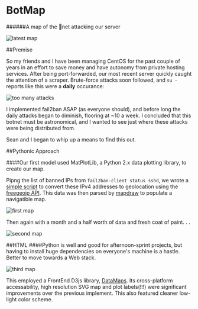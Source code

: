 # BotMap
######A map of the 🤖net attacking our server

![latest map](http://i.imgur.com/CvZjrcN.png)

##Premise

So my friends and I have been managing CentOS for the past couple of years in an effort to save money and have autonomy from private hosting services. After being port-forwarded, our most recent server quickly caught the attention of a scraper. Brute-force attacks soon followed, and `su -` reports like this were a **daily** occurance: 

![too many attacks](https://cdn.discordapp.com/attachments/210674878297145344/292148277456011264/image.jpg)

I implemented fail2ban ASAP (as everyone should), and before long the daily attacks began to diminish, flooring at ~10 a week. I concluded that this botnet must be astronomical, and I wanted to see just where these attacks were being distributed from. 

Sean and I began to whip up a means to find this out.

##Pythonic Approach

####Our first model used MatPlotLib, a Python 2.x data plotting library, to create our map.

Pipng the list of banned IPs from `fail2ban-client status sshd`, we wrote a [simple script](https://github.com/MarinMakers/attackermap/blob/master/ip_lookup.py) to convert these IPv4 addresses to geolocation using the [freegeoip API](freegeoip.net). This data was then parsed by [mapdraw](https://github.com/MarinMakers/attackermap/blob/master/mapdraw.py) to populate a navigatible map.

![first map](http://i.imgur.com/NmBSpyH.png)

Then again with a month and a half worth of data and fresh coat of paint. . .

![second map](http://i.imgur.com/c5YulOD.png)

##HTML
####Python is well and good for afternoon-sprint projects, but having to install huge dependencies on everyone's machine is a hastle. Better to move towards a Web stack. 

![third map](http://i.imgur.com/BGB4Eb1.png)

This employed a FrontEnd D3js library, [DataMaps](http://datamaps.github.io/). Its cross-platform accessability, high resolution SVG map and plot labels(!!!) were significant improvements over the previous implement. This also featured cleaner low-light color scheme.
